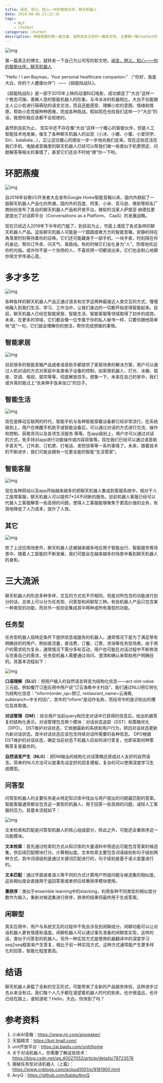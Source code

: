 ```yaml
---
title: 闻言、明义、知心——你的智能伙伴，聊天机器人 
date: 2019-08-08 21:22:35
tags:
    - NLP
    - chatbot
categories: chatbot
description: 博客搭建的第一篇文章，就转发自己写的一篇软文吧, 主要聊一聊chatbot的各种形式，应用场景和简单的原理等。
---
```


![img](baymax.gif)   

第一篇真正的博文，就转发一下自己为公司写的软文吧，[闻言、明义、知心——你的智能伙伴，聊天机器人](https://mp.weixin.qq.com/s/2t0Kmxw8XVgB3V2cHSBOmg)

“Hello！I am Baymax，Your personal healthcare companion.” （“你好，我是大白，你的个人健康伙伴”）——《超能陆战队》。

《超能陆战队》是一部于2015年上映的动漫科幻电影，成功塑造了“大白”这样一个憨态可掬、善解人意的智能机器人的形象。与冷冰冰的机器相比，大白不仅能跟主人公小宏进行萌萌哒的语言交流，而且还能感受、理解小宏的意图、情绪和情感，帮助小宏克服种种困难，完成各种挑战。假如现在也给我们这样一个“大白”的话，我想你我应该都不会拒绝的。

虽然到目前为止， 现实中还不存在像“大白”这样一个暖心的智能伙伴，但是人工智能技术地发展，催生了各种聊天机器人的出现（小冰、小娜、小蜜、小爱同学、Siri、balabala...），正让这位暖心的朋友一步一步地向我们走来。现在这些还活在我们手机、电脑或音箱里的聊天机器人已经可以帮我们做一些类似于机票预定、问题解答等相关的事情了，甚至它们还会不时地“撩”你一下哟。

# 环肥燕瘦

![img](hfys.jpg)

自2016年谷歌I/O开发者大会发布Google Home智能音箱以来，国内外掀起了一股聊天机器人产品化的热潮，国内外的百度、阿里、小米、亚马逊、微软等知名厂商纷纷发布了各自的聊天机器人产品和开放平台。微软的当家人萨提亚·纳德拉更是提出了对话即平台（Conversations as a Platform， CaaS）的发展战略。

现在已经迈入2019年下半年的门槛了，到目前为止，市面上涌现了各式各样的聊天机器人产品。这些聊天机器人可能是一个圆圆或者方方的智能音箱，安静的待在角落里时刻等待着你的召唤。它们还可能藏身于一部手机、一块手表，时刻陪在你的身边，帮你订外卖、问天气、查路线。有的时候它们会化身为“人”，热情地欢迎你的光临。或许你不是一个张扬的人，不喜欢把一切都说出来，它们也会耐心地跟你用文字传递心意。

# 多才多艺

![img](dcdy.jpg)

各种各样的聊天机器人产品正通过语言和文字这两种最接近人类交互的方式，慢慢地融入到我们生活、学习、工作当中，让我们身边的一切都开始变得智能起来。目前，聊天机器人已经在智能家居、智能生活、智能客服等领域取得了初步的成效。未来，在更多的领域，它们都会像一位专属于你的私人秘书一样，只要你跟他简单地“说”一句，它们就会理解你的想法，帮你完成想做的事情。

## 智能家居

![img](znjj.png)

目前很多的智能音箱产品或者语音助手都提供了家居场景的解决方案，用户可以通过人机对话的方式对家庭中各类电子设备的控制，如家居机器人、灯光、冰箱、插座、空调、电视、窗帘等等，彻底解放双手。想象一下，未来在自己的家中，我们或许真的能过上“衣来伸手饭来张口”的日子。

## 智能生活

![img](znsh.jpg)

现在是移动互联网的时代，智能手机与各种智能穿戴设备都已经非常流行。在系统级别上，用户在唤醒手机助手或智能设备后，可以通过对话的方式进行交流、操作和控制，获取资讯以及各项生活服务	等等。在app级别上，用户亦可以通过对话的方式，免手持对app进行功能操作或内容获取等。现在我们已经可以通过语音助手查天气、订外卖、订机票、打电话、发短信等等一系列事情了，未来，随着技术的不断进步，我们可能会拥有一位更全能的智能“生活管家”。

## 智能客服

![img](znkf.png)

现在各种网站以及app开始越来越多的把聊天机器人集成到客服系统中，相对于人工座席客服，聊天机器人可以提供7*24不间断的服务。目前机器人客服已经可以代替人工客服解答一些高频的问题，使得人工客服能够聚焦于更高价值的业务，有效地降低了人力成本，提升了人效。

## 其它

![img](qita.png)

除了上述应用场景外，聊天机器人还被越来越多地应用于智能出行、智能服务等场景中，随着人工智能的不断发展，我们可能会在越来越多的场景中看到聊天机器人的身影。


# 三大流派

聊天机器人的形态多种多样，交互的方式也不尽相同，但是对所包含的功能进行划分的话，总体上可以分为任务型、问答型和闲聊型三种。有些机器人产品只包含某一种类型的功能，而另外一些则会集成其中两种或所有类型的功能。

## 任务型

任务型机器人指特定条件下提供信息或服务的机器人。通常情况下是为了满足带有明确目的的用户，例如查流量，查话费，订餐，订票，咨询等任务型场景。由于用户的需求较为复杂，通常情况下需分多轮互动，用户也可能在对话过程中不断修改与完善自己的需求，任务型机器人需要通过询问、澄清和确认来帮助用户明确目的。其基本流程如下：

![img](renwu.png)

**口语理解（SLU）**：把用户输入的自然语言转变为结构化信息——act-slot-value三元组。例如餐厅订座应用中用户说“订云海肴中关村店”，我们通过NLU把它转化为结构化信息：“inform(order_op=预订, restaurant_name=云海肴, subbranch=中关村店)”，其中的“inform”是动作名称，而括号中的是识别出的槽位及其取值。 

**对话管理（DM）**：综合用户当前query和历史对话中已获得的信息后，给出机器答复的结构化表示。对话管理包含两个模块：对话状态追踪（DST）和策略优化（DPO）。 DST维护对话状态，它依据最新的系统和用户行为，把旧对话状态更新为新对话状态。其中对话状态应该包含持续对话所需要的各种信息。 DPO根据DST维护的对话状态，确定当前状态下机器人应如何进行答复，也即采取何种策略答复是最优的。

**自然语言产生（NLG）**：把DM输出的结构化对话策略还原成对人友好的自然语言。简单的NLG方法可以是事先设定好的回复模板，复杂的可以使用深度学习生成模型。

## 问答型

问答型机器人的主要任务是从特定知识库中找出与用户提出的问题最匹配的答案。智能客服通常都会包含这一类型的机器人，用于回答一些高频的问题，减轻人工客服的压力。其基本流程如下：

![img](renwu.png)

文本检索和匹配是问答型机器人的核心组成部分，除此之外，可能还会重排序这一功能模块。

**文本检索**：首先通过检索的方式从知识库的大量语料中筛选出可能包含答案的候选集，供后续匹配模块打分，计算相似度。文本检索主要包含词语级别和句子级别两种方式，其中词语级别是通过关键词匹配进行的，句子级别是基于语义度量进行的。

**文本匹配**：通过字面或者语义等不同的方式计算用户所提问题与候选集的相似度。这些相似度会直接用于返回答案或者供后续重排序模块使用。

**重排序**：类似于ensemble learning中的stacking，利用各种不同类型的相似度分数作为输入，重新对候选集进行排序，排序的结果将最终用于生成答案。

## 闲聊型

真实应用中，用户与系统交互的过程中不免会涉及到闲聊成分。闲聊功能可以让对话机器人更有情感和温度。闲聊机器人可以通过事先准备的闲聊库实现，这样的话，类似于问答型的机器人。另外一种实现方式是使用机器翻译中的深度学习seq2seq框架来产生答复，相比于前一种实现方式，这种方式通常能产生更多样化的回答，智能化程度更高。

# 结语

聊天机器人承载了全新的交互形式，可能带来了全新的产品服务体验，这种进步过去从来没有过。我们每个人几乎都在渴望着机器人时代的到来，也许很遥远，也许已经在路上，谁知道呢？Hello，大白，你快到了吗？

# 参考资料

1. 小米AI音箱：https://www.mi.com/aispeaker/
1. 天猫精灵：https://bot.tmall.com/
1. unit开放平台：https://ai.baidu.com/unit/home
1. 关于对话机器人，你需要了解这些技术：https://blog.csdn.net/qq_40027052/article/details/78723576
1. 揭秘任务型对话机器人（上篇）：https://www.cnblogs.com/qcloud1001/p/9181900.html
1. AnyQ：https://github.com/baidu/AnyQ